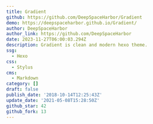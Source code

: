 ```yaml
---
title: Gradient
github: https://github.com/DeepSpaceHarbor/Gradient
demo: https://deepspaceharbor.github.io/Gradient/
author: DeepSpaceHarbor
author_link: https://github.com/DeepSpaceHarbor
date: 2023-11-27T06:00:03.294Z
description: Gradient is clean and modern hexo theme.
ssg:
  - Hexo
css:
  - Stylus
cms:
  - Markdown
category: []
draft: false
publish_date: '2018-10-14T12:25:43Z'
update_date: '2021-05-08T15:28:50Z'
github_star: 42
github_fork: 13
---
```

